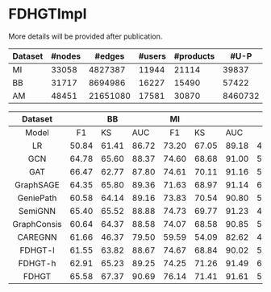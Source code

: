 # FDHGTImpl
More details will be provided after publication.

| Dataset | #nodes | #edges   | #users | #products | #U-P    | #U-A-U   | #U-S-U  |
|---------|--------|----------|--------|-----------|---------|----------|---------|
| MI      | 33058  | 4827387  | 11944  | 21114     | 39837   | 1651733  | 3566479 |
| BB      | 31717  | 8694986  | 16227  | 15490     | 57422   | 2850313  | 6582889 |
| AM      | 48451  | 21651080 | 17581  | 30870     | 8460732 | 15454580 | 106768  |


|   Dataset   |       | BB    |       |   MI  |       |       |       |   AM  |       |
|:-----------:|:-----:|-------|-------|:-----:|-------|-------|:-----:|:-----:|:-----:|
|    Model    |   F1  |   KS  |  AUC  |   F1  |   KS  |  AUC  |   F1  |   KS  |  AUC  |
|      LR     | 50.84 | 61.41 | 86.72 | 73.20 | 67.05 | 89.18 | 48.14 | 47.92 | 80.35 |
|     GCN     | 64.78 | 65.60 | 88.37 | 74.60 | 68.68 | 91.00 | 52.67 | 51.31 | 81.90 |
|     GAT     | 66.47 | 62.77 | 87.80 | 74.61 | 70.11 | 91.16 | 56.90 | 49.95 | 81.43 |
|  GraphSAGE  | 64.35 | 65.80 | 89.36 | 71.63 | 68.97 | 91.14 | 61.55 | 50.62 | 83.11 |
|  GeniePath  | 60.58 | 64.14 | 89.16 | 73.83 | 70.54 | 90.80 | 59.93 | 49.14 | 80.82 |
|   SemiGNN   | 65.40 | 65.52 | 88.88 | 74.73 | 69.77 | 91.23 | 46.77 | 54.80 | 84.12 |
| GraphConsis | 60.64 | 64.37 | 88.58 | 74.07 | 68.58 | 90.85 | 56.41 | 52.98 | 84.19 |
|   CAREGNN   | 61.66 | 46.37 | 79.50 | 59.59 | 54.09 | 82.62 | 44.82 | 45.81 | 77.30 |
|   FDHGT-l   | 61.55 | 63.82 | 88.67 | 74.67 | 68.84 | 90.02 | 58.19 | 51.76 | 82.96 |
|   FDHGT-h   | 62.91 | 65.23 | 89.25 | 74.25 | 71.26 | 91.49 | 61.85 | 55.48 | 84.24 |
|    FDHGT    | 65.58 | 67.37 | 90.69 | 76.14 | 71.41 | 91.61 | 58.85 | 53.85 | 85.09 |
